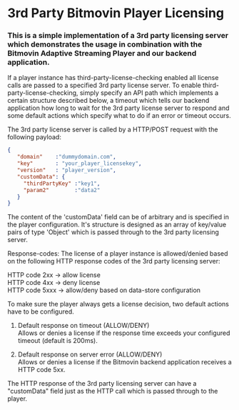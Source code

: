 # 3rd Party Bitmovin Player Licensing

### This is a simple implementation of a 3rd party licensing server which demonstrates the usage in combination with the Bitmovin Adaptive Streaming Player and our backend application.

If a player instance has third-party-license-checking enabled all license calls are passed to a specified 3rd party license server.
To enable third-party-license-checking, simply specify an API path which implements a certain structure described below, a timeout which tells our backend application how long to wait for the 3rd party license server to respond and some default actions which specify what to do if an error or timeout occurs.

The 3rd party license server is called by a HTTP/POST request with the following payload:
```json
{
   "domain"    :"dummydomain.com",
   "key"       : "your_player_licensekey",
   "version"   : "player_version",
   "customData": {
     "thirdPartyKey" :"key1",
     "param2"        :"data2"
   }
}
```

The content of the 'customData' field can be of arbitrary and is specified in the player configuration. It's structure is designed as an array of key/value pairs of type 'Object' which is passed through to the 3rd party licensing server.

Response-codes:
The license of a player instance is allowed/denied based on the following HTTP response codes of the 3rd party licensing server:

HTTP code 2xx  -> allow license<br>
HTTP code 4xx  -> deny license<br>
HTTP code 5xxx -> allow/deny based on data-store configuration<br>


To make sure the player always gets a license decision, two default actions have to be configured.

1) Default response on timeout (ALLOW/DENY)<br>
Allows or denies a license if the response time exceeds your configured timeout (default is 200ms).

2) Default response on server error (ALLOW/DENY)<br>
Allows or denies a license if the Bitmovin backend application receives a HTTP code 5xx.

The HTTP response of the 3rd party licensing server can have a "customData" field just as the HTTP call which is passed
through to the player.
   
